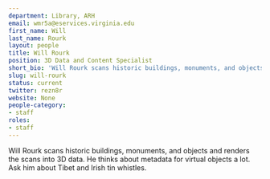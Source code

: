```yaml
---
department: Library, ARH
email: wmr5a@eservices.virginia.edu
first_name: Will
last_name: Rourk
layout: people
title: Will Rourk
position: 3D Data and Content Specialist
short_bio: 'Will Rourk scans historic buildings, monuments, and objects and renders the scans into 3D data. He thinks about metadata for virtual objects a lot. Ask him about Tibet and Irish tin whistles.'
slug: will-rourk
status: current
twitter: rezn8r
website: None
people-category:
- staff
roles:
- staff
---
```

Will Rourk scans historic buildings, monuments, and objects and renders the scans into 3D data. He thinks about metadata for virtual objects a lot. Ask him about Tibet and Irish tin whistles.
